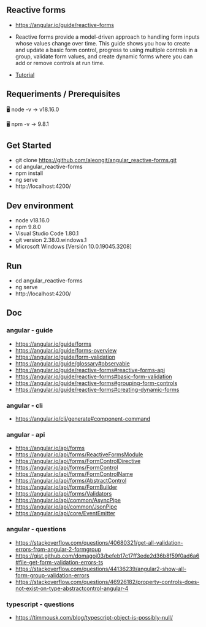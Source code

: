 ## Reactive forms

- https://angular.io/guide/reactive-forms

- Reactive forms provide a model-driven approach to handling form inputs whose values change over time. This guide shows you how to create and update a basic form control, progress to using multiple controls in a group, validate form values, and create dynamic forms where you can add or remove controls at run time.

- [Tutorial](tutorial.md)




## Requeriments / Prerequisites

🖥️ node -v
→ v18.16.0

🖥️ npm -v
→ 9.8.1



## Get Started

- git clone https://github.com/aleongit/angular_reactive-forms.git
- cd angular_reactive-forms
- npm install
- ng serve
- http://localhost:4200/



## Dev environment

- node v18.16.0
- npm 9.8.0
- Visual Studio Code 1.80.1
- git version 2.38.0.windows.1
- Microsoft Windows [Versión 10.0.19045.3208]




## Run

- cd angular_reactive-forms
- ng serve
- http://localhost:4200/




## Doc


### angular - guide
- https://angular.io/guide/forms
- https://angular.io/guide/forms-overview
- https://angular.io/guide/form-validation
- https://angular.io/guide/glossary#observable
- https://angular.io/guide/reactive-forms#reactive-forms-api
- https://angular.io/guide/reactive-forms#basic-form-validation
- https://angular.io/guide/reactive-forms#grouping-form-controls
- https://angular.io/guide/reactive-forms#creating-dynamic-forms



### angular - cli
- https://angular.io/cli/generate#component-command



### angular - api
- https://angular.io/api/forms
- https://angular.io/api/forms/ReactiveFormsModule
- https://angular.io/api/forms/FormControlDirective
- https://angular.io/api/forms/FormControl
- https://angular.io/api/forms/FormControlName
- https://angular.io/api/forms/AbstractControl
- https://angular.io/api/forms/FormBuilder
- https://angular.io/api/forms/Validators
- https://angular.io/api/common/AsyncPipe
- https://angular.io/api/common/JsonPipe
- https://angular.io/api/core/EventEmitter


### angular - questions
- https://stackoverflow.com/questions/40680321/get-all-validation-errors-from-angular-2-formgroup
- https://gist.github.com/domagoj03/befeb17c17ff3ede2d36b8f59f0ad6a6#file-get-form-validation-errors-ts
- https://stackoverflow.com/questions/44136239/angular2-show-all-form-group-validation-errors
- https://stackoverflow.com/questions/46926182/property-controls-does-not-exist-on-type-abstractcontrol-angular-4



### typescript - questions
- https://timmousk.com/blog/typescript-object-is-possibly-null/